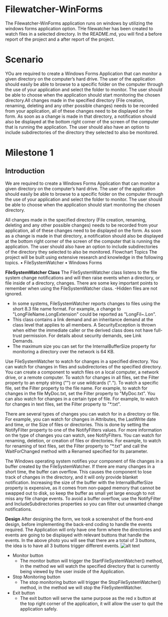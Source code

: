 # Filewatcher-WinForms
The Filewatcher-WinForms application runs on windows by utilizing the windows forms application option.
THe filewatcher has been created to watch files in a selected directory.
In the README.md, you will find a before report of the project and a after report of the project.

# Scenario
YOu are required to create a Windows Forms Application that can monitor a given directory on the computer’s hard drive. The user of the application should easily be able to browse to a specific folder on  the  computer  through  the  use  of  your  application  and  select  the  folder  to  monitor.  The  user should be able to choose when the application should start monitoring the chosen directory.All changes made in the specified directory (File creation, renaming, deleting and any other possible changes) needs to be recorded from your application, all of these changes need to be displayed on the form. As soon as a change is made in that directory, a notification should also be displayed at the bottom right corner of the screen of the computer that is running the application. The user should also have an option to include subdirectories of the directory they selected to also be monitored.

# Milestone 1

## Introduction
We are required to create a Windows Forms Application that can monitor a given directory on the
computer’s hard drive. The user of the application should easily be able to browse to a specific
folder on the computer through the use of your application and select the folder to monitor.
The user should be able to choose when the application should start monitoring the chosen
directory.

All changes made in the specified directory (File creation, renaming, deleting and any other possible
changes) needs to be recorded from your application, all of these changes need to be displayed on
the form. As soon as a change is made in that directory, a notification should also be displayed at the
bottom right corner of the screen of the computer that is running the application.
The user should also have an option to include subdirectories of the directory they selected to also
be monitored.
Flowchart 
Topics The project will be built using extensive research and knowledge in the following topics.
  • FileSystemWatcher
  • Windows Forms
  
**FileSystemWatcher Class**
The FileSystemWatcher class listens to the file system change notifications and will then raise events
when a directory, or file inside of a directory, changes.
There are some key important points to remember when using the FileSystemWatcher class.
-Hidden files are not ignored.
- In some systems, FileSystemWatcher reports changes to files using the short 8.3 file name
    format. For example, a change to "LongFileName.LongExtension" could be reported as
    "LongFil~.Lon".
- This class contains a link demand and an inheritance demand at the class level that applies
    to all members. A SecurityException is thrown when either the immediate caller or the
    derived class does not have full-trust permission. For details about security demands, see
    Link Demands.
- The maximum size you can set for the InternalBufferSize property for monitoring a directory
    over the network is 64 KB.
    
Use FileSystemWatcher to watch for changes in a specified directory. You can watch for changes in
files and subdirectories of the specified directory. You can create a component to watch files on a
local computer, a network drive, or a remote computer.
To watch for changes in all files, set the Filter property to an empty string ("") or use wildcards
("*.*"). To watch a specific file, set the Filter property to the file name. For example, to watch for
changes in the file MyDoc.txt, set the Filter property to "MyDoc.txt". You can also watch for changes
in a certain type of file. For example, to watch for changes in text files, set the Filter property to
"*.txt".

There are several types of changes you can watch for in a directory or file. For example, you can
watch for changes in Attributes, the LastWrite date and time, or the Size of files or directories. This is
done by setting the NotifyFilter property to one of the NotifyFilters values. For more information on
the type of changes you can watch, see NotifyFilters.
You can watch for renaming, deletion, or creation of files or directories. For example, to watch for
renaming of text files, set the Filter property to "*.txt" and call the WaitForChanged method with
a Renamed specified for its parameter.

The Windows operating system notifies your component of file changes in a buffer created by
the FileSystemWatcher. If there are many changes in a short time, the buffer can overflow. This
causes the component to lose track of changes in the directory, and it will only provide blanket
notification. Increasing the size of the buffer with the InternalBufferSize property is expensive, as it
comes from non-paged memory that cannot be swapped out to disk, so keep the buffer as small yet
large enough to not miss any file change events. To avoid a buffer overflow, use
the NotifyFilter and IncludeSubdirectories properties so you can filter out unwanted change
notifications.

**Design**
After designing the form, we took a screenshot of the front-end design, before implementing the
back-end coding to handle the events required.
The Application will only have one form where the directories and events are going to be displayed
with relevant buttons that handle the events.
In the above photo you will see that there are a total of 3 buttons, the idea is to have all 3 buttons
trigger different events.
![alt text](https://drive.google.com/file/d/1p42VTf8HlCWTmGzIVv3rh_hlKKzsVRQ5/view?usp=sharing)
- Monitor button
  - The monitor button will trigger the StartFileSystemWatcher() method, in the
      method we will watch the specified directory that is currently being viewed by the
      user inside of the Application.
- Stop Monitoring button
  - The stop monitoring button will trigger the StopFileSystemWatcher() method, in the
      method we will stop the FileSystemWatcher.
- Exit button
  - The exit button will serve the same purpose as the red x button at the top right
      corner of the application, it will allow the user to quit the application safely.

